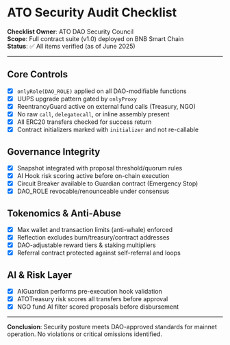 # ATO Security Audit Checklist

**Checklist Owner**: ATO DAO Security Council  
**Scope**: Full contract suite (v1.0) deployed on BNB Smart Chain  
**Status**: ✅ All items verified (as of June 2025)

---

## Core Controls

- [x] `onlyRole(DAO_ROLE)` applied on all DAO-modifiable functions
- [x] UUPS upgrade pattern gated by `onlyProxy`
- [x] ReentrancyGuard active on external fund calls (Treasury, NGO)
- [x] No raw `call`, `delegatecall`, or inline assembly present
- [x] All ERC20 transfers checked for success return
- [x] Contract initializers marked with `initializer` and not re-callable

## Governance Integrity

- [x] Snapshot integrated with proposal threshold/quorum rules
- [x] AI Hook risk scoring active before on-chain execution
- [x] Circuit Breaker available to Guardian contract (Emergency Stop)
- [x] DAO_ROLE revocable/renounceable under consensus

## Tokenomics & Anti-Abuse

- [x] Max wallet and transaction limits (anti-whale) enforced
- [x] Reflection excludes burn/treasury/contract addresses
- [x] DAO-adjustable reward tiers & staking multipliers
- [x] Referral contract protected against self-referral and loops

## AI & Risk Layer

- [x] AIGuardian performs pre-execution hook validation
- [x] ATOTreasury risk scores all transfers before approval
- [x] NGO fund AI filter scored proposals before disbursement

---

**Conclusion**: Security posture meets DAO-approved standards for mainnet operation. No violations or critical omissions identified.
